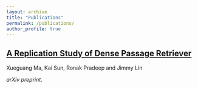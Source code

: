 ```yaml
---
layout: archive
title: "Publications"
permalink: /publications/
author_profile: true
---
```


## [A Replication Study of Dense Passage Retriever](https://arxiv.org/abs/2104.05740)

Xueguang Ma, Kai Sun, Ronak Pradeep and Jimmy Lin

_arXiv preprint_.

<!-- {% if author.googlescholar %}
  You can also find my articles on <u><a href="{{author.googlescholar}}">my Google Scholar profile</a>.</u>
{% endif %}

{% include base_path %}

{% for post in site.publications reversed %}
  {% include archive-single.html %}
{% endfor %} -->
